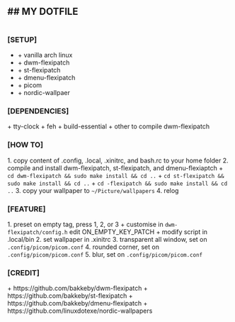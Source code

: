 <h2>## MY DOTFILE</h2>
<img href="https://github.com/nixon42/dotfiles/Pictures/screenshot/00.png">
<h3>[SETUP]</h2>
<ul>
 <li>+ vanilla arch linux</li>
 <li>+ dwm-flexipatch</li>
 <li>+ st-flexipatch</li>
 <li>+ dmenu-flexipatch</li>
 <li>+ picom</li>
 <li>+ nordic-wallpaer</li>
</ul>
<h3>[DEPENDENCIES]</h3>
 + tty-clock
 + feh
 + build-essential
 + other to compile dwm-flexipatch

<h3>[HOW TO]</h3>
 1. copy content of  .config, .local, .xinitrc, and bash.rc to your home folder
 2. compile and install dwm-flexipatch, st-flexipatch, and dmenu-flexiaptch
    + <code>cd dwm-flexipatch && sudo make install && cd ..</code>
    + <code>cd st-flexipatch && sudo make install && cd ..</code>
    + <code>cd -flexipatch && sudo make install && cd ..</code>
 3. copy your wallpaper to <code>~/Picture/wallpapers</code>
 4. relog

<h3>[FEATURE]</h3>
 1. preset on empty tag, press 1, 2, or 3
    + customise in <code>dwm-flexipatch/config.h</code> edit ON_EMPTY_KEY_PATCH
    + modify script in .local/bin
 2. set wallpaper in .xinitrc
 3. transparent all window, set on <code>.config/picom/picom.conf</code>
 4. rounded corner, set on <code>.config/picom/picom.conf</code>
 5. blur, set on <code>.config/picom/picom.conf</code>

<h3>[CREDIT]</h3>
 + https://github.com/bakkeby/dwm-flexipatch
 + https://github.com/bakkeby/st-flexipatch
 + https://github.com/bakkeby/dmenu-flexipatch
 + https://github.com/linuxdotexe/nordic-wallpapers
